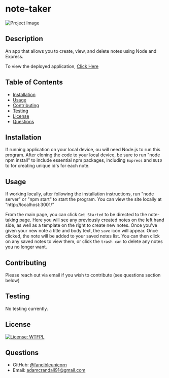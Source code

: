 # note-taker
![Project Image](/assets/projectimage.jpg)

  ## Description

An app that allows you to create, view, and delete notes using Node and Express.
  
To view the deployed application, [Click Here](https://protected-springs-46066.herokuapp.com/)
  
  ## Table of Contents
  
  * [Installation](#installation)
  * [Usage](#usage)
  * [Contributing](#contributing)
  * [Testing](#testing)
  * [License](#license)
  * [Questions](#questions)
  
  ## Installation

If running application on your local device, ou will need Node.js to run this program.  After cloning the code to your local device, be sure to run "node npm install" to include essential npm packages, including `Express` and `UUID` to for creating unique id's for each note.
  
  ## Usage 
  
If working locally, after following the installation instructions, run "node server" or "npm start" to start the program.  You can view the site locally at "http://localhost:3001/"

From the main page, you can click `Get Started` to be directed to the note-taking page.  Here you will see any previously created notes on the left hand side, as well as a template on the right to create new notes.  Once you've given your new note a title and body text, the `save` icon will appear.  Once clicked, the note will be added to your saved notes list.  You can then click on any saved notes to view them, or click the `trash can` to delete any notes you no longer want.
  
  ## Contributing

 Please reach out via email if you wish to contribute (see questions section below)
  
  ## Testing

  No testing currently.
  
  ## License

  [![License: WTFPL](https://img.shields.io/badge/License-WTFPL-brightgreen.svg)](http://www.wtfpl.net/about/)
  
  ## Questions
  
  * GitHub: [@fancibleunicorn](https://github.com/fancibleunicorn)
  * Email: adamcrandall91@gmail.com
